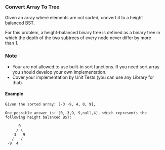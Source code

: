 ### Convert Array To Tree
Given an array where elements are not sorted, convert it to a height balanced BST.

For this problem, a height-balanced binary tree is defined as a binary tree in which the depth of the two subtrees of every node never differ by more than 1.

### Note
- Your are not allowed to use built-in sort functions. If you need sort array you should develop your own implementation.
- Cover your implementation by Unit Tests (you can use any Library for that).


#### Example

```
Given the sorted array: [-3 -9, 4, 0, 9],

One possible answer is: [0,-3,9,-9,null,4], which represents the following height balanced BST:

      0
     / \
   -3   9
   /   /
 -9  4
```

